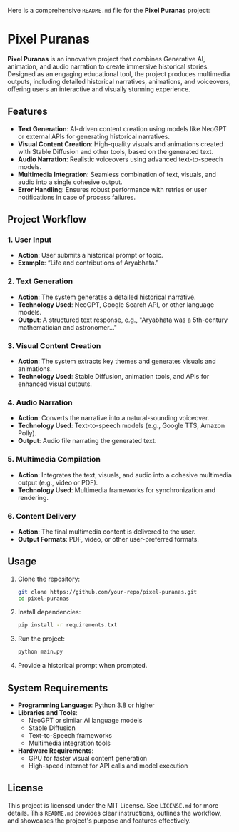Here is a comprehensive `README.md` file for the **Pixel Puranas** project:


# Pixel Puranas

**Pixel Puranas** is an innovative project that combines Generative AI, animation, and audio narration to create immersive historical stories. Designed as an engaging educational tool, the project produces multimedia outputs, including detailed historical narratives, animations, and voiceovers, offering users an interactive and visually stunning experience.


## Features
- **Text Generation**: AI-driven content creation using models like NeoGPT or external APIs for generating historical narratives.
- **Visual Content Creation**: High-quality visuals and animations created with Stable Diffusion and other tools, based on the generated text.
- **Audio Narration**: Realistic voiceovers using advanced text-to-speech models.
- **Multimedia Integration**: Seamless combination of text, visuals, and audio into a single cohesive output.
- **Error Handling**: Ensures robust performance with retries or user notifications in case of process failures.


## Project Workflow

### 1. User Input
- **Action**: User submits a historical prompt or topic.
- **Example**: “Life and contributions of Aryabhata.”

### 2. Text Generation
- **Action**: The system generates a detailed historical narrative.
- **Technology Used**: NeoGPT, Google Search API, or other language models.
- **Output**: A structured text response, e.g., "Aryabhata was a 5th-century mathematician and astronomer..."

### 3. Visual Content Creation
- **Action**: The system extracts key themes and generates visuals and animations.
- **Technology Used**: Stable Diffusion, animation tools, and APIs for enhanced visual outputs.

### 4. Audio Narration
- **Action**: Converts the narrative into a natural-sounding voiceover.
- **Technology Used**: Text-to-speech models (e.g., Google TTS, Amazon Polly).
- **Output**: Audio file narrating the generated text.

### 5. Multimedia Compilation
- **Action**: Integrates the text, visuals, and audio into a cohesive multimedia output (e.g., video or PDF).
- **Technology Used**: Multimedia frameworks for synchronization and rendering.

### 6. Content Delivery
- **Action**: The final multimedia content is delivered to the user.
- **Output Formats**: PDF, video, or other user-preferred formats.


## Usage
1. Clone the repository:
   ```bash
   git clone https://github.com/your-repo/pixel-puranas.git
   cd pixel-puranas
   ```
2. Install dependencies:
   ```bash
   pip install -r requirements.txt
   ```
3. Run the project:
   ```bash
   python main.py
   ```
4. Provide a historical prompt when prompted.


## System Requirements
- **Programming Language**: Python 3.8 or higher
- **Libraries and Tools**:
  - NeoGPT or similar AI language models
  - Stable Diffusion
  - Text-to-Speech frameworks
  - Multimedia integration tools
- **Hardware Requirements**:
  - GPU for faster visual content generation
  - High-speed internet for API calls and model execution


## License
This project is licensed under the MIT License. See `LICENSE.md` for more details.
This `README.md` provides clear instructions, outlines the workflow, and showcases the project's purpose and features effectively.

